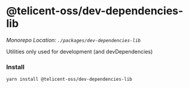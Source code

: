 # @telicent-oss/dev-dependencies-lib

*Monorepo Location: `./packages/dev-dependencies-lib`*

Utilities only used for development (and devDependencies)


### Install

```bash
yarn install @telicent-oss/dev-dependencies-lib
```
